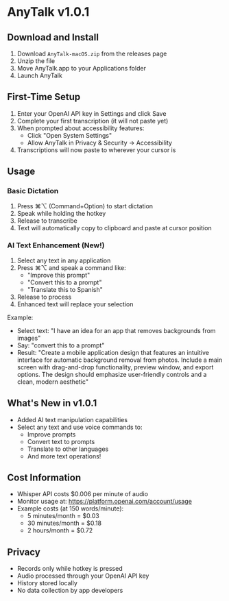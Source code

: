 # AnyTalk v1.0.1

## Download and Install
1. Download `AnyTalk-macOS.zip` from the releases page
2. Unzip the file
3. Move AnyTalk.app to your Applications folder
4. Launch AnyTalk

## First-Time Setup
1. Enter your OpenAI API key in Settings and click Save
2. Complete your first transcription (it will not paste yet)
3. When prompted about accessibility features:
   - Click "Open System Settings"
   - Allow AnyTalk in Privacy & Security → Accessibility
4. Transcriptions will now paste to wherever your cursor is

## Usage
### Basic Dictation
1. Press ⌘⌥ (Command+Option) to start dictation
2. Speak while holding the hotkey
3. Release to transcribe
4. Text will automatically copy to clipboard and paste at cursor position

### AI Text Enhancement (New!)
1. Select any text in any application
2. Press ⌘⌥ and speak a command like:
   - "Improve this prompt"
   - "Convert this to a prompt"
   - "Translate this to Spanish"
3. Release to process
4. Enhanced text will replace your selection

Example:
- Select text: "I have an idea for an app that removes backgrounds from images"
- Say: "convert this to a prompt"
- Result: "Create a mobile application design that features an intuitive interface for automatic background removal from photos. Include a main screen with drag-and-drop functionality, preview window, and export options. The design should emphasize user-friendly controls and a clean, modern aesthetic"

## What's New in v1.0.1
- Added AI text manipulation capabilities
- Select any text and use voice commands to:
  - Improve prompts
  - Convert text to prompts
  - Translate to other languages
  - And more text operations!

## Cost Information
- Whisper API costs $0.006 per minute of audio
- Monitor usage at: https://platform.openai.com/account/usage
- Example costs (at 150 words/minute):
  - 5 minutes/month = $0.03
  - 30 minutes/month = $0.18
  - 2 hours/month = $0.72

## Privacy
- Records only while hotkey is pressed
- Audio processed through your OpenAI API key
- History stored locally
- No data collection by app developers
